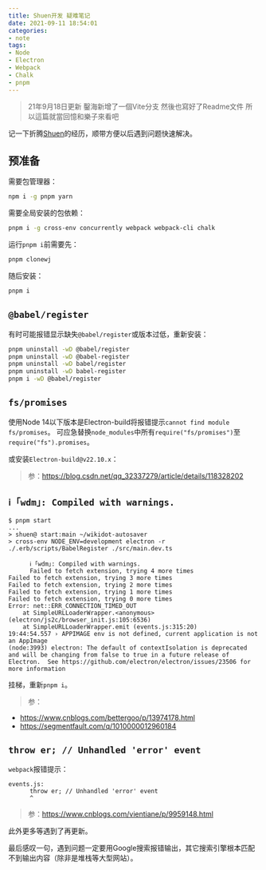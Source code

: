 ```yaml
---
title: Shuen开发 疑难笔记
date: 2021-09-11 18:54:01
categories:
- note
tags:
- Node
- Electron
- Webpack
- Chalk
- pnpm
---
```


> 21年9月18日更新
鑿海新增了一個Vite分支
然後也寫好了Readme文件
所以這篇就當回憶和樂子來看吧

记一下折腾[Shuen](https://github.com/Zokhoi/wikidot-autosaver)的经历，顺带方便以后遇到问题快速解决。

## 预准备
需要包管理器：
```bash
npm i -g pnpm yarn
```

需要全局安装的包依赖：
```bash
pnpm i -g cross-env concurrently webpack webpack-cli chalk
```

运行`pnpm i`前需要先：
```bash
pnpm clonewj
```

随后安装：
```bash
pnpm i
```

<!-- more -->

## `@babel/register`
有时可能报错显示缺失`@babel/register`或版本过低，重新安装：
```bash
pnpm uninstall -wD @babel/register
pnpm uninstall -wD @babel-register
pnpm uninstall -wD babel/register
pnpm uninstall -wD babel-register
pnpm i -wD @babel/register
```

## `fs/promises`
使用Node 14以下版本是Electron-build将报错提示`cannot find module fs/promises`。
可应急替换`node_modules`中所有`require("fs/promises")`至`require("fs").promises`。

或安装`Electron-build@v22.10.x`：

> 参：<https://blog.csdn.net/qq_32337279/article/details/118328202>

## `ℹ ｢wdm｣: Compiled with warnings.`
```
$ pnpm start
...
> shuen@ start:main ~/wikidot-autosaver
> cross-env NODE_ENV=development electron -r ./.erb/scripts/BabelRegister ./src/main.dev.ts

      ℹ ｢wdm｣: Compiled with warnings.
      Failed to fetch extension, trying 4 more times
Failed to fetch extension, trying 3 more times
Failed to fetch extension, trying 2 more times
Failed to fetch extension, trying 1 more times
Failed to fetch extension, trying 0 more times
Error: net::ERR_CONNECTION_TIMED_OUT
    at SimpleURLLoaderWrapper.<anonymous> (electron/js2c/browser_init.js:105:6536)
    at SimpleURLLoaderWrapper.emit (events.js:315:20)
19:44:54.557 › APPIMAGE env is not defined, current application is not an AppImage
(node:3993) electron: The default of contextIsolation is deprecated and will be changing from false to true in a future release of Electron.  See https://github.com/electron/electron/issues/23506 for more information
```
挂梯，重新`pnpm i`。

> 参：
- <https://www.cnblogs.com/bettergoo/p/13974178.html>
- <https://segmentfault.com/q/1010000012960184>

<!--
> 参：
- 设置Mode <https://www.webpackjs.com/concepts/mode/>
- <http://www.imooc.com/wenda/detail/395279>
- <https://coding.imooc.com/learn/questiondetail/5NAr19XnWWE6LBEz.html>
-->

## `throw er; // Unhandled 'error' event`
`webpack`报错提示：
```
events.js:
      throw er; // Unhandled 'error' event
      ^
```

> 参：<https://www.cnblogs.com/vientiane/p/9959148.html>

此外更多等遇到了再更新。

最后感叹一句，遇到问题一定要用Google搜索报错输出，其它搜索引擎根本匹配不到输出内容（除非是堆栈等大型网站）。